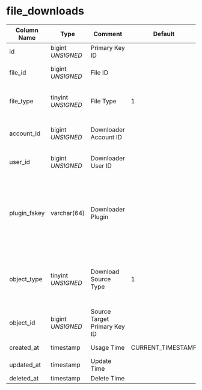 # file_downloads

| Column Name | Type | Comment | Default | Null | Remark |
| --- | --- | --- | --- | --- | --- |
| id | bigint *UNSIGNED* | Primary Key ID |  | NO | Auto Increment |
| file_id | bigint *UNSIGNED* | File ID |  | NO | Related field [files->id](files.md) |
| file_type | tinyint *UNSIGNED* | File Type | 1 | NO | 1.Image / 2.Video / 3.Audio / 4.Document |
| account_id | bigint *UNSIGNED* | Downloader Account ID |  | NO | Related field [accounts->id](../accounts/accounts.md) |
| user_id | bigint *UNSIGNED* | Downloader User ID |  | YES | Related field [users->id](../users/users.md) |
| plugin_fskey | varchar(64) | Downloader Plugin |  | YES | Related field [plugins->fskey](../plugins/plugins.md)<br>If downloaded in a plugin, then it is that plugin's fskey |
| object_type | tinyint *UNSIGNED* | Download Source Type | 1 | NO | 1.User / 2.Group / 3.Hashtag / 4.Post / 5.Comment / 6.Extend Content |
| object_id | bigint *UNSIGNED* | Source Target Primary Key ID |  | NO |  |
| created_at | timestamp | Usage Time | CURRENT_TIMESTAMP | NO | Download Time |
| updated_at | timestamp | Update Time |  | YES |  |
| deleted_at | timestamp | Delete Time |  | YES |  |